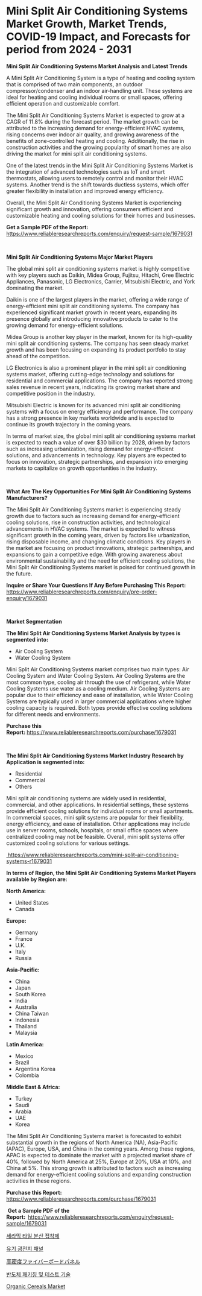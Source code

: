 <p><h1>Mini Split Air Conditioning Systems Market Growth, Market Trends, COVID-19 Impact, and Forecasts for period from 2024 - 2031</h1></p><p><strong>Mini Split Air Conditioning Systems Market Analysis and Latest Trends</strong></p>
<p><p>A Mini Split Air Conditioning System is a type of heating and cooling system that is comprised of two main components, an outdoor compressor/condenser and an indoor air-handling unit. These systems are ideal for heating and cooling individual rooms or small spaces, offering efficient operation and customizable comfort.</p><p>The Mini Split Air Conditioning Systems Market is expected to grow at a CAGR of 11.8% during the forecast period. The market growth can be attributed to the increasing demand for energy-efficient HVAC systems, rising concerns over indoor air quality, and growing awareness of the benefits of zone-controlled heating and cooling. Additionally, the rise in construction activities and the growing popularity of smart homes are also driving the market for mini split air conditioning systems.</p><p>One of the latest trends in the Mini Split Air Conditioning Systems Market is the integration of advanced technologies such as IoT and smart thermostats, allowing users to remotely control and monitor their HVAC systems. Another trend is the shift towards ductless systems, which offer greater flexibility in installation and improved energy efficiency.</p><p>Overall, the Mini Split Air Conditioning Systems Market is experiencing significant growth and innovation, offering consumers efficient and customizable heating and cooling solutions for their homes and businesses.</p></p>
<p><strong>Get a Sample PDF of the Report:&nbsp;</strong> <a href="https://www.reliableresearchreports.com/enquiry/request-sample/1679031">https://www.reliableresearchreports.com/enquiry/request-sample/1679031</a></p>
<p>&nbsp;</p>
<p><strong>Mini Split Air Conditioning Systems Major Market Players</strong></p>
<p><p>The global mini split air conditioning systems market is highly competitive with key players such as Daikin, Midea Group, Fujitsu, Hitachi, Gree Electric Appliances, Panasonic, LG Electronics, Carrier, Mitsubishi Electric, and York dominating the market.</p><p>Daikin is one of the largest players in the market, offering a wide range of energy-efficient mini split air conditioning systems. The company has experienced significant market growth in recent years, expanding its presence globally and introducing innovative products to cater to the growing demand for energy-efficient solutions.</p><p>Midea Group is another key player in the market, known for its high-quality mini split air conditioning systems. The company has seen steady market growth and has been focusing on expanding its product portfolio to stay ahead of the competition.</p><p>LG Electronics is also a prominent player in the mini split air conditioning systems market, offering cutting-edge technology and solutions for residential and commercial applications. The company has reported strong sales revenue in recent years, indicating its growing market share and competitive position in the industry.</p><p>Mitsubishi Electric is known for its advanced mini split air conditioning systems with a focus on energy efficiency and performance. The company has a strong presence in key markets worldwide and is expected to continue its growth trajectory in the coming years.</p><p>In terms of market size, the global mini split air conditioning systems market is expected to reach a value of over $30 billion by 2028, driven by factors such as increasing urbanization, rising demand for energy-efficient solutions, and advancements in technology. Key players are expected to focus on innovation, strategic partnerships, and expansion into emerging markets to capitalize on growth opportunities in the industry.</p></p>
<p>&nbsp;</p>
<p><strong>What Are The Key Opportunities For Mini Split Air Conditioning Systems Manufacturers?</strong></p>
<p><p>The Mini Split Air Conditioning Systems market is experiencing steady growth due to factors such as increasing demand for energy-efficient cooling solutions, rise in construction activities, and technological advancements in HVAC systems. The market is expected to witness significant growth in the coming years, driven by factors like urbanization, rising disposable income, and changing climatic conditions. Key players in the market are focusing on product innovations, strategic partnerships, and expansions to gain a competitive edge. With growing awareness about environmental sustainability and the need for efficient cooling solutions, the Mini Split Air Conditioning Systems market is poised for continued growth in the future.</p></p>
<p><strong>Inquire or Share Your Questions If Any Before Purchasing This Report:</strong> <a href="https://www.reliableresearchreports.com/enquiry/pre-order-enquiry/1679031">https://www.reliableresearchreports.com/enquiry/pre-order-enquiry/1679031</a></p>
<p>&nbsp;</p>
<p><strong>Market Segmentation</strong></p>
<p><strong>The Mini Split Air Conditioning Systems Market Analysis by types is segmented into:</strong></p>
<p><ul><li>Air Cooling System</li><li>Water Cooling System</li></ul></p>
<p><p>Mini Split Air Conditioning Systems market comprises two main types: Air Cooling System and Water Cooling System. Air Cooling Systems are the most common type, cooling air through the use of refrigerant, while Water Cooling Systems use water as a cooling medium. Air Cooling Systems are popular due to their efficiency and ease of installation, while Water Cooling Systems are typically used in larger commercial applications where higher cooling capacity is required. Both types provide effective cooling solutions for different needs and environments.</p></p>
<p><strong>Purchase this Report:&nbsp;</strong><a href="https://www.reliableresearchreports.com/purchase/1679031">https://www.reliableresearchreports.com/purchase/1679031</a></p>
<p>&nbsp;</p>
<p><strong>The Mini Split Air Conditioning Systems Market Industry Research by Application is segmented into:</strong></p>
<p><ul><li>Residential</li><li>Commercial</li><li>Others</li></ul></p>
<p><p>Mini split air conditioning systems are widely used in residential, commercial, and other applications. In residential settings, these systems provide efficient cooling solutions for individual rooms or small apartments. In commercial spaces, mini split systems are popular for their flexibility, energy efficiency, and ease of installation. Other applications may include use in server rooms, schools, hospitals, or small office spaces where centralized cooling may not be feasible. Overall, mini split systems offer customized cooling solutions for various settings.</p></p>
<p><a href="https://www.reliableresearchreports.com/mini-split-air-conditioning-systems-r1679031">&nbsp;https://www.reliableresearchreports.com/mini-split-air-conditioning-systems-r1679031</a></p>
<p><strong>In terms of Region, the Mini Split Air Conditioning Systems Market Players available by Region are:</strong></p>
<p>
    <p> <strong> North America: </strong>
        <ul>
            <li>United States</li>
            <li>Canada</li>
        </ul>
        </p> 
    <p> <strong> Europe: </strong>
        <ul>
            <li>Germany</li>
            <li>France</li>
            <li>U.K.</li>
            <li>Italy</li>
            <li>Russia</li>
        </ul>
        </p> 
    <p> <strong> Asia-Pacific: </strong>
        <ul>
            <li>China</li>
            <li>Japan</li>
            <li>South Korea</li>
            <li>India</li>
            <li>Australia</li>
            <li>China Taiwan</li>
            <li>Indonesia</li>
            <li>Thailand</li>
            <li>Malaysia</li>
        </ul>
        </p> 
    <p> <strong> Latin America: </strong>
        <ul>
            <li>Mexico</li>
            <li>Brazil</li>
            <li>Argentina Korea</li>
            <li>Colombia</li>
        </ul>
        </p> 
    <p> <strong> Middle East & Africa: </strong>
        <ul>
            <li>Turkey</li>
            <li>Saudi</li>
            <li>Arabia</li>
            <li>UAE</li>
            <li>Korea</li>
        </ul>
    </p>
    </p>
<p><p>The Mini Split Air Conditioning Systems market is forecasted to exhibit substantial growth in the regions of North America (NA), Asia-Pacific (APAC), Europe, USA, and China in the coming years. Among these regions, APAC is expected to dominate the market with a projected market share of 40%, followed by North America at 25%, Europe at 20%, USA at 10%, and China at 5%. This strong growth is attributed to factors such as increasing demand for energy-efficient cooling solutions and expanding construction activities in these regions.</p></p>
<p><strong>Purchase this Report: </strong><a href="https://www.reliableresearchreports.com/purchase/1679031">https://www.reliableresearchreports.com/purchase/1679031</a></p>
<p>&nbsp;<strong>Get a Sample PDF of the Report:&nbsp;&nbsp;</strong><a href="https://www.reliableresearchreports.com/enquiry/request-sample/1679031">https://www.reliableresearchreports.com/enquiry/request-sample/1679031</a></p>
<p><strong></strong></p>
<p><p><a href="https://medium.com/@constantinvon/%EB%8F%84%EC%9E%90%EA%B8%B0-%ED%83%80%EC%9D%BC-%EB%B6%84%EC%82%B0-%EC%A0%91%EC%B0%A9%EC%A0%9C-%EC%8B%9C%EC%9E%A5-%EC%97%AD%ED%95%99%EA%B3%BC-%EC%84%B1%EC%9E%A5-%EB%8F%99%EB%A0%A5%EC%9D%84-%EB%B6%84%EC%84%9D%ED%95%98%EA%B3%A0-2024%EB%85%84%EB%B6%80%ED%84%B0-2031%EB%85%84%EA%B9%8C%EC%A7%80-%EC%98%88%EC%B8%A1%ED%95%A9%EB%8B%88%EB%8B%A4-396509337010">세라믹 타일 분산 접착제</a></p><p><a href="https://github.com/JackieFauhey9089475/Market-Research-Report-List-2/blob/main/9540093164038.md">유기 광전지 패널</a></p><p><a href="https://github.com/BrionnaBoyle/Market-Research-Report-List-1/blob/main/6348630153564.md">高密度ファイバーボードパネル</a></p><p><a href="https://medium.com/@jerrodhilll68/%EB%B0%98%EB%8F%84%EC%B2%B4-%ED%8F%AC%EC%9E%A5-%EB%B0%8F-%ED%85%8C%EC%8A%A4%ED%8A%B8-%EA%B8%B0%EC%88%A0-%EC%8B%9C%EC%9E%A5-%EC%97%AD%ED%95%99-%EB%B0%8F-%EC%84%B1%EC%9E%A5-%EC%B4%89%EC%A7%84%EC%9A%94%EC%9D%B8%EC%9D%84-%EB%B6%84%EC%84%9D%ED%95%98%EA%B3%A0-2024%EB%85%84%EB%B6%80%ED%84%B0-2031%EB%85%84%EA%B9%8C%EC%A7%80-%EC%98%88%EC%B8%A1%ED%95%98%EC%98%80%EB%8B%A4-2e30f9cb1051">반도체 패키징 및 테스트 기술</a></p><p><a href="https://github.com/marloy8/Market-Research-Report-List-5/blob/main/organic-cereals-market.md">Organic Cereals Market</a></p></p>